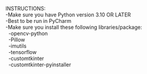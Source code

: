 INSTRUCTIONS:  
-Make sure you have Python version 3.10 OR LATER  
-Best to be run in PyCharm  
-Make sure you install these following libraries/package:  
 &nbsp;    -opencv-python  
 &nbsp;    -Pillow  
 &nbsp;    -imutils  
 &nbsp;    -tensorflow  
 &nbsp;    -customtkinter  
 &nbsp;    -customtkinter-pyinstaller  
